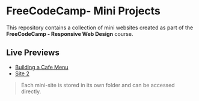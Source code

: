# FreeCodeCamp- Mini Projects

This repository contains a collection of mini websites created as part of the **FreeCodeCamp - Responsive Web Design** course.

##  Live Previews

- [Building a Cafe Menu](https://alexandra-lupu.github.io/FreeCodeCamp-Courses/building-a-cafe-menu/)
- [Site 2](https://alexandra-lupu.github.io/FreeCodeCamp-Courses/site2/)

> Each mini-site is stored in its own folder and can be accessed directly.

